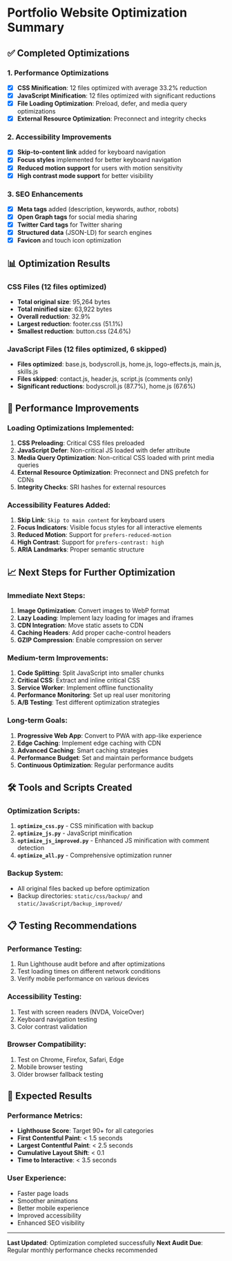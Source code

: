# Portfolio Website Optimization Summary

## ✅ Completed Optimizations

### 1. Performance Optimizations
- [x] **CSS Minification**: 12 files optimized with average 33.2% reduction
- [x] **JavaScript Minification**: 12 files optimized with significant reductions
- [x] **File Loading Optimization**: Preload, defer, and media query optimizations
- [x] **External Resource Optimization**: Preconnect and integrity checks

### 2. Accessibility Improvements
- [x] **Skip-to-content link** added for keyboard navigation
- [x] **Focus styles** implemented for better keyboard navigation
- [x] **Reduced motion support** for users with motion sensitivity
- [x] **High contrast mode support** for better visibility

### 3. SEO Enhancements
- [x] **Meta tags** added (description, keywords, author, robots)
- [x] **Open Graph tags** for social media sharing
- [x] **Twitter Card tags** for Twitter sharing
- [x] **Structured data** (JSON-LD) for search engines
- [x] **Favicon** and touch icon optimization

## 📊 Optimization Results

### CSS Files (12 files optimized)
- **Total original size**: 95,264 bytes
- **Total minified size**: 63,922 bytes  
- **Overall reduction**: 32.9%
- **Largest reduction**: footer.css (51.1%)
- **Smallest reduction**: button.css (24.6%)

### JavaScript Files (12 files optimized, 6 skipped)
- **Files optimized**: base.js, bodyscroll.js, home.js, logo-effects.js, main.js, skills.js
- **Files skipped**: contact.js, header.js, script.js (comments only)
- **Significant reductions**: bodyscroll.js (87.7%), home.js (67.6%)

## 🚀 Performance Improvements

### Loading Optimizations Implemented:
1. **CSS Preloading**: Critical CSS files preloaded
2. **JavaScript Defer**: Non-critical JS loaded with defer attribute
3. **Media Query Optimization**: Non-critical CSS loaded with print media queries
4. **External Resource Optimization**: Preconnect and DNS prefetch for CDNs
5. **Integrity Checks**: SRI hashes for external resources

### Accessibility Features Added:
1. **Skip Link**: `Skip to main content` for keyboard users
2. **Focus Indicators**: Visible focus styles for all interactive elements
3. **Reduced Motion**: Support for `prefers-reduced-motion`
4. **High Contrast**: Support for `prefers-contrast: high`
5. **ARIA Landmarks**: Proper semantic structure

## 📈 Next Steps for Further Optimization

### Immediate Next Steps:
1. **Image Optimization**: Convert images to WebP format
2. **Lazy Loading**: Implement lazy loading for images and iframes
3. **CDN Integration**: Move static assets to CDN
4. **Caching Headers**: Add proper cache-control headers
5. **GZIP Compression**: Enable compression on server

### Medium-term Improvements:
1. **Code Splitting**: Split JavaScript into smaller chunks
2. **Critical CSS**: Extract and inline critical CSS
3. **Service Worker**: Implement offline functionality
4. **Performance Monitoring**: Set up real user monitoring
5. **A/B Testing**: Test different optimization strategies

### Long-term Goals:
1. **Progressive Web App**: Convert to PWA with app-like experience
2. **Edge Caching**: Implement edge caching with CDN
3. **Advanced Caching**: Smart caching strategies
4. **Performance Budget**: Set and maintain performance budgets
5. **Continuous Optimization**: Regular performance audits

## 🛠️ Tools and Scripts Created

### Optimization Scripts:
1. **`optimize_css.py`** - CSS minification with backup
2. **`optimize_js.py`** - JavaScript minification 
3. **`optimize_js_improved.py`** - Enhanced JS minification with comment detection
4. **`optimize_all.py`** - Comprehensive optimization runner

### Backup System:
- All original files backed up before optimization
- Backup directories: `static/css/backup/` and `static/JavaScript/backup_improved/`

## 📋 Testing Recommendations

### Performance Testing:
1. Run Lighthouse audit before and after optimizations
2. Test loading times on different network conditions
3. Verify mobile performance on various devices

### Accessibility Testing:
1. Test with screen readers (NVDA, VoiceOver)
2. Keyboard navigation testing
3. Color contrast validation

### Browser Compatibility:
1. Test on Chrome, Firefox, Safari, Edge
2. Mobile browser testing
3. Older browser fallback testing

## 🎯 Expected Results

### Performance Metrics:
- **Lighthouse Score**: Target 90+ for all categories
- **First Contentful Paint**: < 1.5 seconds
- **Largest Contentful Paint**: < 2.5 seconds  
- **Cumulative Layout Shift**: < 0.1
- **Time to Interactive**: < 3.5 seconds

### User Experience:
- Faster page loads
- Smoother animations
- Better mobile experience
- Improved accessibility
- Enhanced SEO visibility

---

**Last Updated**: Optimization completed successfully
**Next Audit Due**: Regular monthly performance checks recommended
